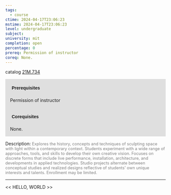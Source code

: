 ```yaml
---
tags:
  - course
ctime: 2024-04-17T23:06:23
mstime: 2024-04-17T23:06:23
level: undergraduate
subject: 
university: mit
completion: open
percentage: 0
prereq: Permission of instructor
coreq: None.
---
```


catalog [21M.734](http://student.mit.edu/catalog/m21Mb.html#21M.734)

<span style="display: block; padding: 15px; background-color: rgb(100, 100, 100, 0.2);"><font id="m_prereq2611_0" style="display: block; font-family: Arial, sans-serif; font-weight: bold; padding: 5px">Prerequisites</font><br><span id="prereq2611_0">Permission of instructor</span></span>
<span style="display: block; padding: 15px; background-color: rgb(100, 100, 100, 0.2);"><font id="m_coreq2611_0" style="display: block; font-family: Arial, sans-serif; font-weight: bold; padding: 5px">Corequisites</font><br><span id="coreq2611_0">None.</span></span>

<font style="">Description:</font>
<font style="color: grey; font-size: 0.8rem;">Explores the history, concepts and techniques of sculpting space with light within a contemporary context. Students experiment with a wide range of approaches, tools, and skills to develop their own creative vision. Focuses on discrete forms that include live performance, installation, architecture, and developments in applied technologies. Studio projects alternate between conceptual studies and realized designs reflective of students' own unique interests and talents. Enrollment may be limited.</font>



---

<< HELLO, WORLD >>
